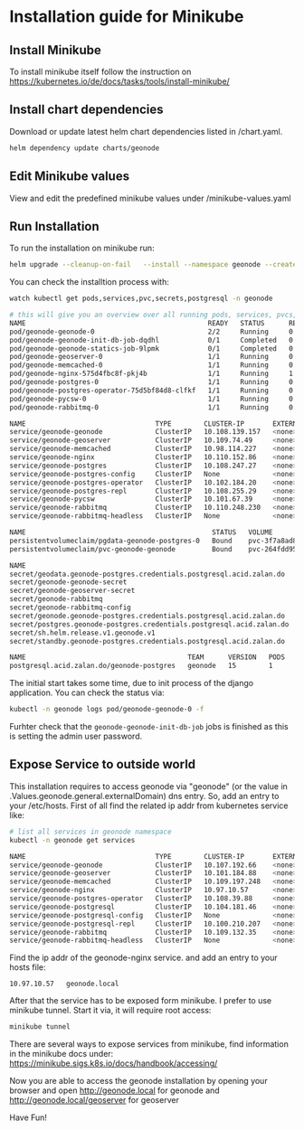 # Installation guide for Minikube

## Install Minikube

To install minikube itself follow the instruction on https://kubernetes.io/de/docs/tasks/tools/install-minikube/

## Install chart dependencies

Download or update latest helm chart dependencies listed in /chart.yaml.

```bash
helm dependency update charts/geonode
```

## Edit Minikube values

View and edit the predefined minikube values under /minikube-values.yaml

## Run Installation

To run the installation on minikube run:

```bash
helm upgrade --cleanup-on-fail   --install --namespace geonode --create-namespace --values minikube-values.yaml geonode charts/geonode
```

You can check the installtion process with:

```bash
watch kubectl get pods,services,pvc,secrets,postgresql -n geonode

# this will give you an overview over all running pods, services, pvcs,sts and the postgresql class
NAME                                             READY   STATUS      RESTARTS       AGE
pod/geonode-geonode-0                            2/2     Running     0              5m19s
pod/geonode-geonode-init-db-job-dqdhl            0/1     Completed   0              5m19s
pod/geonode-geonode-statics-job-9lpmk            0/1     Completed   0              5m19s
pod/geonode-geoserver-0                          1/1     Running     0              5m19s
pod/geonode-memcached-0                          1/1     Running     0              5m19s
pod/geonode-nginx-575d4fbc8f-pkj4b               1/1     Running     1 (4m8s ago)   5m19s
pod/geonode-postgres-0                           1/1     Running     0              5m10s
pod/geonode-postgres-operator-75d5bf84d8-clfkf   1/1     Running     0              5m19s
pod/geonode-pycsw-0                              1/1     Running     0              5m19s
pod/geonode-rabbitmq-0                           1/1     Running     0              5m19s

NAME                                TYPE        CLUSTER-IP       EXTERNAL-IP   PORT(S)                                 AGE
service/geonode-geonode             ClusterIP   10.108.139.157   <none>        8000/TCP,8001/TCP,5555/TCP              5m19s
service/geonode-geoserver           ClusterIP   10.109.74.49     <none>        8080/TCP                                5m19s
service/geonode-memcached           ClusterIP   10.98.114.227    <none>        11211/TCP                               5m19s
service/geonode-nginx               ClusterIP   10.110.152.86    <none>        80/TCP                                  5m19s
service/geonode-postgres            ClusterIP   10.108.247.27    <none>        5432/TCP                                5m12s
service/geonode-postgres-config     ClusterIP   None             <none>        <none>                                  5m2s
service/geonode-postgres-operator   ClusterIP   10.102.184.20    <none>        8080/TCP                                5m19s
service/geonode-postgres-repl       ClusterIP   10.108.255.29    <none>        5432/TCP                                5m11s
service/geonode-pycsw               ClusterIP   10.101.67.39     <none>        8000/TCP                                5m19s
service/geonode-rabbitmq            ClusterIP   10.110.248.230   <none>        5672/TCP,4369/TCP,25672/TCP,15672/TCP   5m19s
service/geonode-rabbitmq-headless   ClusterIP   None             <none>        4369/TCP,5672/TCP,25672/TCP,15672/TCP   5m19s

NAME                                              STATUS   VOLUME                                     CAPACITY   ACCESS MODES   STORAGECLASS   AGE
persistentvolumeclaim/pgdata-geonode-postgres-0   Bound    pvc-3f7a8ad8-83b5-410a-8b47-6778d97b2b98   2Gi        RWO            standard       5m10s
persistentvolumeclaim/pvc-geonode-geonode         Bound    pvc-264fdd95-beb6-416a-a7b3-a98834e461bf   2Gi        RWX            standard       5m19s

NAME                                                                    TYPE                 DATA   AGE
secret/geodata.geonode-postgres.credentials.postgresql.acid.zalan.do    Opaque               2      53d
secret/geonode-geonode-secret                                           Opaque               12     5m19s
secret/geonode-geoserver-secret                                         Opaque               6      5m19s
secret/geonode-rabbitmq                                                 Opaque               2      5m19s
secret/geonode-rabbitmq-config                                          Opaque               1      5m19s
secret/geonode.geonode-postgres.credentials.postgresql.acid.zalan.do    Opaque               2      53d
secret/postgres.geonode-postgres.credentials.postgresql.acid.zalan.do   Opaque               2      53d
secret/sh.helm.release.v1.geonode.v1                                    helm.sh/release.v1   1      5m19s
secret/standby.geonode-postgres.credentials.postgresql.acid.zalan.do    Opaque               2      53d

NAME                                        TEAM      VERSION   PODS   VOLUME   CPU-REQUEST   MEMORY-REQUEST   AGE     STATUS
postgresql.acid.zalan.do/geonode-postgres   geonode   15        1      2Gi      100m          0.5Gi            5m19s   Running
```

The initial start takes some time, due to init process of the django application. You can check the status via:
```bash
kubectl -n geonode logs pod/geonode-geonode-0 -f 
```
Furhter check that the `geonode-geonode-init-db-job` jobs is finished as this is setting the admin user password.

## Expose Service to outside world

This installation requires to access geonode via "geonode" (or the value in .Values.geonode.general.externalDomain) dns entry.  So, add an entry to your /etc/hosts. First of all find the related ip addr from kubernetes service like:

```bash
# list all services in geonode namespace
kubectl -n geonode get services

NAME                                TYPE        CLUSTER-IP       EXTERNAL-IP   PORT(S)                                 AGE
service/geonode-geonode             ClusterIP   10.107.192.66    <none>        8000/TCP,8001/TCP                       19m
service/geonode-geoserver           ClusterIP   10.101.184.88    <none>        8080/TCP                                19m
service/geonode-memcached           ClusterIP   10.109.197.248   <none>        11211/TCP                               19m
service/geonode-nginx               ClusterIP   10.97.10.57      <none>        80/TCP                                  19m
service/geonode-postgres-operator   ClusterIP   10.108.39.88     <none>        8080/TCP                                19m
service/geonode-postgresql          ClusterIP   10.104.181.46    <none>        5432/TCP                                18m
service/geonode-postgresql-config   ClusterIP   None             <none>        <none>                                  18m
service/geonode-postgresql-repl     ClusterIP   10.100.210.207   <none>        5432/TCP                                18m
service/geonode-rabbitmq            ClusterIP   10.109.132.35    <none>        5672/TCP,4369/TCP,25672/TCP,15672/TCP   19m
service/geonode-rabbitmq-headless   ClusterIP   None             <none>        4369/TCP,5672/TCP,25672/TCP,15672/TCP   19m
```

Find the ip addr of the geonode-nginx service. and add an entry to your hosts file:

```
10.97.10.57   geonode.local
```

After that the service has to be exposed form minikube. I prefer to use minikube tunnel. Start it via, it will require root access:

```bash
minikube tunnel
```

There are several ways to expose services from minikube, find information in the minikube docs under: https://minikube.sigs.k8s.io/docs/handbook/accessing/

Now you are able to access the geonode installation by opening your browser and open http://geonode.local for geonode and http://geonode.local/geoserver for geoserver

Have Fun!
